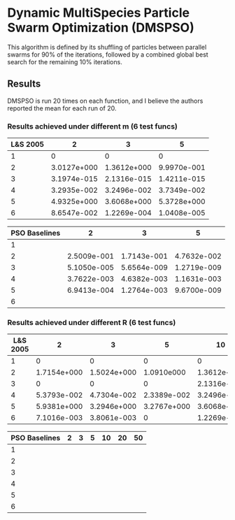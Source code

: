 # Dynamic MultiSpecies Particle Swarm Optimization (DMSPSO)

This algorithm is defined by its shuffling of particles between parallel swarms for 90% of the iterations, followed by a combined global best search for the remaining 10% iterations. 

## Results 
DMSPSO is run 20 times on each function, and I believe the authors reported the mean for each run of 20. 

### Results achieved under different m (6 test funcs)
| L&S 2005  |  2 | 3 |  5 | 
|---                 |---|---|---|
|  1 | 0  |   0|  0 | 
|  2 |  3.0127e+000 | 1.3612e+000  |  9.9970e-001 | 
|  3 |  3.1974e-015 | 2.1316e-015  |  1.4211e-015 |
|  4 |  3.2935e-002 | 3.2496e-002  |  3.7349e-002 |
|  5 |  4.9325e+000 | 3.6068e+000  |  5.3728e+000 |
|  6 |  8.6547e-002 | 1.2269e-004  |  1.0408e-005 | 

|PSO Baselines   | 2  | 3  | 5 |
| ---              |---|---| ---|
| 1 |  |  | |
| 2 | 2.5009e-001 | 1.7143e-001 | 4.7632e-002 |
| 3 | 5.1050e-005 | 5.6564e-009 | 1.2719e-009 |
| 4 | 3.7622e-003 | 4.6382e-003 | 1.1631e-003 |
| 5 | 6.9413e-004 | 1.2764e-003 | 9.6700e-009 |
| 6 | | | |

### Results achieved under different R (6 test funcs)
| L&S 2005  |  2 | 3 |  5 | 10 | 20 | 50 
|---|---|---|---|---|---|---|
|  1 |  0 | 0 | 0 | 0 | 0 | 0 |
|  2 | 1.7154e+000 |1.5024e+000 | 1.0910e000 | 1.3612e+000 | 8.1698e-001 | 1.7155e+000 | 
|  3 |  0 |  0 | 0  | 2.1316e-015 | 3.1974e-015| 4.6185e-015| 
|  4 | 5.3793e-002 | 4.7304e-002 | 2.3389e-002 | 3.2496e-002 | 5.2159e-002 | 3.6415e-002 | 
|  5 | 5.9381e+000 | 3.2946e+000 | 3.2767e+000 | 3.6068e+000 | 4.7446e+000 | 5.5718e+000 | 
|  6 | 7.1016e-003 | 3.8061e-003 | 0           | 1.2269e-004 | 6.9781e-002 | 1.9784e-001 | 

|PSO Baselines   | 2  | 3  | 5 | 10 | 20 | 50|
| ---|---|---|---|---|---|---|
| 1 | | | | | | |
| 2 | | | | | | |
| 3 | | | | | | |
| 4 | | | | | | |
| 5 | | | | | | |
| 6 | | | | | | |
